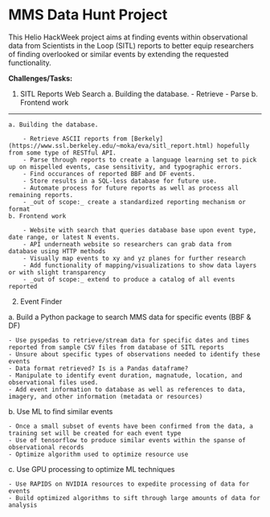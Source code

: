 # MMS Data Hunt Project

This Helio HackWeek project aims at finding events within observational data from Scientists in the Loop (SITL) reports to better equip researchers of finding overlooked or similar events by extending the requested functionality.

__Challenges/Tasks:__

1. SITL Reports Web Search
    a. Building the database.
        - Retrieve
        - Parse
    b. Frontend work

---

    a. Building the database.

        - Retrieve ASCII reports from [Berkely](https://www.ssl.berkeley.edu/~moka/eva/sitl_report.html) hopefully from some type of RESTful API.
        - Parse through reports to create a language learning set to pick up on mispelled events, case sensitivity, and typographic errors.
        - Find occurances of reported BBF and DF events.
        - Store results in a SQL-less database for future use.
        - Automate process for future reports as well as process all remaining reports.
        - _out of scope:_ create a standardized reporting mechanism or format
    b. Frontend work

        - Website with search that queries database base upon event type, date range, or latest N events.
        - API underneath website so researchers can grab data from database using HTTP methods
        - Visually map events to xy and yz planes for further research
        - Add functionality of mapping/visualizations to show data layers or with slight transparency
        - _out of scope:_ extend to produce a catalog of all events reported
2. Event Finder

  a. Build a Python package to search MMS data for specific events (BBF & DF)

    - Use pyspedas to retrieve/stream data for specific dates and times reported from sample CSV files from database of SITL reports
    - Unsure about specific types of observations needed to identify these events
    - Data format retrieved? Is is a Pandas dataframe?
    - Manipulate to identify event duration, magnatude, location, and observational files used.
    - Add event information to database as well as references to data, imagery, and other information (metadata or resources)

  b. Use ML to find similar events

    - Once a small subset of events have been confirmed from the data, a training set will be created for each event type
    - Use of tensorflow to produce similar events within the spanse of observational records
    - Optimize algorithm used to optimize resource use

  c. Use GPU processing to optimize ML techniques

    - Use RAPIDS on NVIDIA resources to expedite processing of data for events
    - Build optimized algorithms to sift through large amounts of data for analysis
